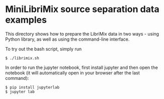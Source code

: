 # MiniLibriMix source separation data examples

This directory shows how to prepare the LibriMix data in two ways - using Python library, as well as using 
the command-line interface.

To try out the bash script, simply run

    $ ./librimix.sh
    
In order to run the jupyter notebook, first install jupyter and then open the notebook 
(it will automatically open in your browser after the last command):

    $ pip install jupyterlab
    $ jupyter lab